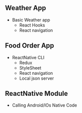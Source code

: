 ## Weather App

- Basic Weather app
  - React Hooks
  - React navigation

## Food Order App

- ReactNative CLI
  - Redux
  - StyleSheet
  - React navigation
  - Local json server

## ReactNative Module

- Calling Android/IOs Native Code
